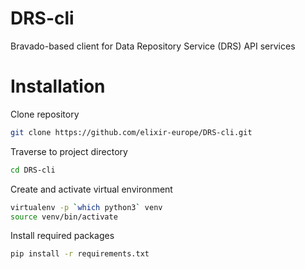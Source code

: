 # DRS-cli
Bravado-based client for Data Repository Service (DRS) API services

# Installation

Clone repository

```bash
git clone https://github.com/elixir-europe/DRS-cli.git
```

Traverse to project directory

```bash
cd DRS-cli
```

Create and activate virtual environment

```bash
virtualenv -p `which python3` venv
source venv/bin/activate
```

Install required packages

```bash
pip install -r requirements.txt
```

